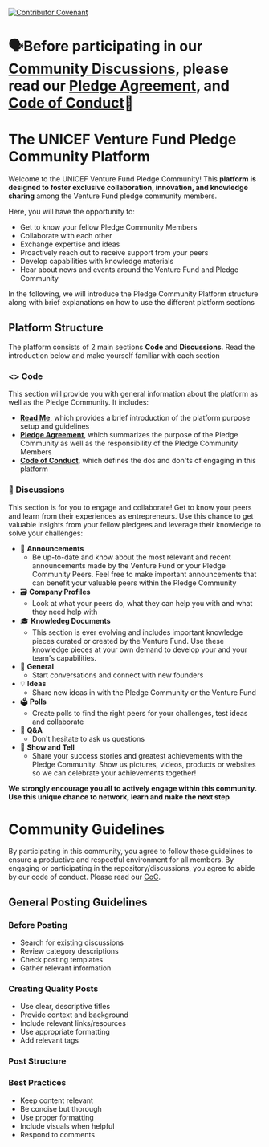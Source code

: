 [![Contributor Covenant](https://img.shields.io/badge/Contributor%20Covenant-2.1-4baaaa.svg)](CODE_OF_CONDUCT.md)

# 🗣️Before participating in our [Community Discussions](https://github.com/UNICEF-Ventures/Community/discussions), please read our [Pledge Agreement](https://github.com/UNICEF-Ventures/VF-Alumni-Pledge/blob/main/Pledge%20Agreement.md), and [Code of Conduct](https://github.com/UNICEF-Ventures/VF-Alumni-Pledge/blob/main/CODE_OF_CONDUCT.md)💬

# The UNICEF Venture Fund Pledge Community Platform
Welcome to the UNICEF Venture Fund Pledge Community! This **platform is designed to foster exclusive collaboration, innovation, and knowledge sharing** among the Venture Fund pledge community members.

Here, you will have the opportunity to: 
* Get to know your fellow Pledge Community Members
* Collaborate with each other
* Exchange expertise and ideas
* Proactively reach out to receive support from your peers
* Develop capabilities with knowledge materials
* Hear about news and events around the Venture Fund and Pledge Community

In the following, we will introduce the Pledge Community Platform structure along with brief explanations on how to use the different platform sections

## Platform Structure
The platform consists of 2 main sections **Code** and **Discussions**. Read the introduction below and make yourself familiar with each section

### <> Code
This section will provide you with general information about the platform as well as the Pledge Community. It includes: 
* **[Read Me](https://github.com/UNICEF-Ventures/VF-Alumni-Pledge/blob/main/README.md)**, which provides a brief introduction of the platform purpose setup and guidelines
* **[Pledge Agreement](https://github.com/UNICEF-Ventures/VF-Alumni-Pledge/blob/main/Pledge%20Agreement.md)**, which summarizes the purpose of the Pledge Community as well as the responsibility of the Pledge Community Members
* **[Code of Conduct](https://github.com/UNICEF-Ventures/VF-Alumni-Pledge/blob/main/CODE_OF_CONDUCT.md)**, which defines the dos and don'ts of engaging in this platform

### 💬 Discussions   
This section is for you to engage and collaborate! Get to know your peers and learn from their experiences as entrepreneurs.
Use this chance to get valuable insights from your fellow pledgees and leverage their knowledge to solve your challenges:

* 📣 **Announcements**
  * Be up-to-date and know about the most relevant and recent announcements made by the Venture Fund or your Pledge Community Peers. Feel free to make important announcements that can benefit your valuable peers within the Pledge Community
* 🗃️ **Company Profiles**
  * Look at what your peers do, what they can help you with and what they need help with
* 🎓 **Knowledeg Documents**
  * This section is ever evolving and includes important knowledge pieces curated or created by the Venture Fund. Use these knowledge pieces at your own demand to develop your and your team's capabilities.
* 💬 **General**
  * Start conversations and connect with new founders
* 💡 **Ideas**
  * Share new ideas in with the Pledge Community or the Venture Fund
* 🗳️ **Polls**
  * Create polls to find the right peers for your challenges, test ideas and collaborate
* 🙏 **Q&A**
  * Don't hesitate to ask us questions
* 🙌 **Show and Tell**
  * Share your success stories and greatest achievements with the Pledge Community. Show us pictures, videos, products or websites so we can celebrate your achievements together!
 
**We strongly encourage you all to actively engage within this community. Use this unique chance to network, learn and make the next step**

# Community Guidelines
By participating in this community, you agree to follow these guidelines to ensure a productive and respectful environment for all members.
By engaging or participating in the repository/discussions, you agree to abide by our code of conduct. Please read our [CoC]().

## General Posting Guidelines

### Before Posting
* Search for existing discussions
* Review category descriptions
* Check posting templates
* Gather relevant information

### Creating Quality Posts
* Use clear, descriptive titles
* Provide context and background
* Include relevant links/resources
* Use appropriate formatting
* Add relevant tags

### Post Structure


### Best Practices
* Keep content relevant
* Be concise but thorough
* Use proper formatting
* Include visuals when helpful
* Respond to comments
